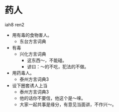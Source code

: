# 药人
iah8 ren2
+ 用有毒的食物害人。
  * 东台方言词典
+ 有毒
  * 兴化方言词典
    - 这东西～，不能碰。
    - 谚曰：～的不吃，犯法的不做。
+ 用药毒人。
  * 泰州方言词典3
+ 设下圈套诱人上当
  * 泰州方言词典3
  - 他的话你不要信，他这个是～唻。
  - 大家一起共事是缘分，有意见当面讲，不作兴～。
